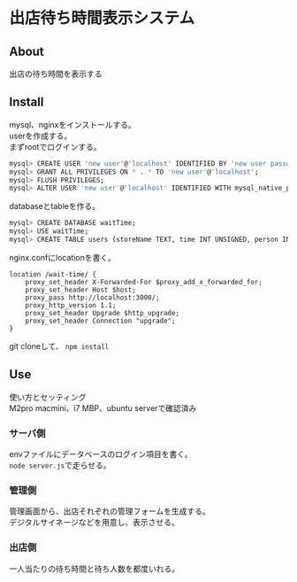 # 出店待ち時間表示システム
## About
出店の待ち時間を表示する

## Install
mysql、nginxをインストールする。  
userを作成する。  
まずrootでログインする。  
```sh
mysql> CREATE USER 'new user'@'localhost' IDENTIFIED BY 'new user password';
mysql> GRANT ALL PRIVILEGES ON * . * TO 'new user'@'localhost';
mysql> FLUSH PRIVILEGES;
mysql> ALTER USER 'new user'@'localhost' IDENTIFIED WITH mysql_native_password BY 'new user password';
```
databaseとtableを作る。  
```sh
mysql> CREATE DATABASE waitTime;
mysql> USE waitTime;
mysql> CREATE TABLE users (storeName TEXT, time INT UNSIGNED, person INT UNSIGNED, total INT UNSIGNED, url TEXT, sellStatus TEXT);
```  
nginx.confにlocationを書く。  
```nginx
location /wait-time/ {
    proxy_set_header X-Forwarded-For $proxy_add_x_forwarded_for;
    proxy_set_header Host $host;
    proxy_pass http://localhost:3000/;
    proxy_http_version 1.1;
    proxy_set_header Upgrade $http_upgrade;
    proxy_set_header Connection "upgrade";
}
```
git cloneして、
``npm install``

## Use
使い方とセッティング  
M2pro macmini、i7 MBP、ubuntu serverで確認済み
### サーバ側
envファイルにデータベースのログイン項目を書く。  
``node server.js``で走らせる。
### 管理側
管理画面から、出店それぞれの管理フォームを生成する。  
デジタルサイネージなどを用意し、表示させる。
### 出店側
一人当たりの待ち時間と待ち人数を都度いれる。
